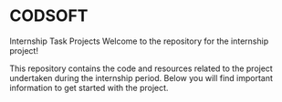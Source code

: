 # CODSOFT
Internship Task Projects
Welcome to the repository for the internship project!

This repository contains the code and resources related to the project undertaken during the internship period. Below you will find important information to get started with the project.
